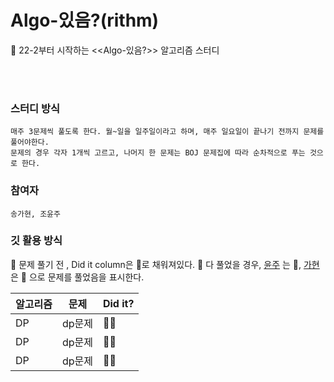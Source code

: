 # Algo-있음?(rithm)

🎼 22-2부터 시작하는 <<Algo-있음?>> 알고리즘 스터디

<br><br>



### 스터디 방식
    매주 3문제씩 풀도록 한다. 월~일을 일주일이라고 하며, 매주 일요일이 끝나기 전까지 문제를 풀어야한다.
    문제의 경우 각자 1개씩 고르고, 나머지 한 문제는 BOJ 문제집에 따라 순차적으로 푸는 것으로 한다. 

### 참여자
    송가현, 조윤주
    
### 깃 활용 방식

📌 문제 풀기 전 , Did it column은 🖤로 채워져있다.
📌 다 풀었을 경우, [윤주](https://github.com/yunju727) 는 💚, [가현](https://github.com/SongGaHyeon) 은 💙 으로 문제를 풀었음을 표시한다.



|알고리즘|문제|Did it?|
|------|---|-----|
|DP|dp문제|🖤🖤|
|DP|dp문제|🖤🖤|
|DP|dp문제|🖤🖤|
